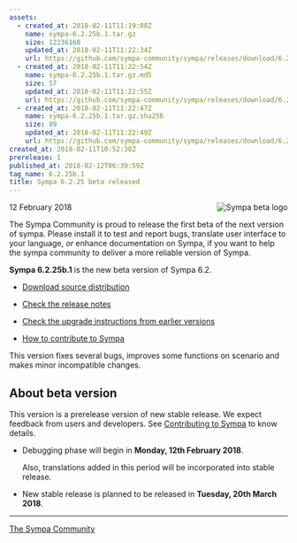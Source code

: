 ```yaml
---
assets:
  - created_at: 2018-02-11T11:19:08Z
    name: sympa-6.2.25b.1.tar.gz
    size: 12236168
    updated_at: 2018-02-11T11:22:34Z
    url: https://github.com/sympa-community/sympa/releases/download/6.2.25b.1/sympa-6.2.25b.1.tar.gz
  - created_at: 2018-02-11T11:22:54Z
    name: sympa-6.2.25b.1.tar.gz.md5
    size: 57
    updated_at: 2018-02-11T11:22:55Z
    url: https://github.com/sympa-community/sympa/releases/download/6.2.25b.1/sympa-6.2.25b.1.tar.gz.md5
  - created_at: 2018-02-11T11:22:47Z
    name: sympa-6.2.25b.1.tar.gz.sha256
    size: 89
    updated_at: 2018-02-11T11:22:49Z
    url: https://github.com/sympa-community/sympa/releases/download/6.2.25b.1/sympa-6.2.25b.1.tar.gz.sha256
created_at: 2018-02-11T10:52:38Z
prerelease: 1
published_at: 2018-02-12T06:39:59Z
tag_name: 6.2.25b.1
title: Sympa 6.2.25 beta released
---
```


<img align="right" src="https://assets.sympa.community/logos/sympa_beta.png" title="Sympa beta logo"/> 12 February 2018

The Sympa Community is proud to release the first beta of the next version of sympa. Please install it to test and report bugs, translate user interface to your language, _or_ enhance documentation on Sympa, if you want to help the sympa community to deliver a more reliable version of Sympa.

**Sympa 6.2.25b.1** is the new beta version of Sympa 6.2.

  - [Download source distribution](https://github.com/sympa-community/sympa/releases/download/6.2.25b.1/sympa-6.2.25b.1.tar.gz)

  - [Check the release notes](https://github.com/sympa-community/sympa/blob/6.2.25b.1/NEWS.md)

  - [Check the upgrade instructions from earlier versions](https://www.sympa.org/faq/upgrade-to-v6.2)

  - [How to contribute to Sympa](https://github.com/sympa-community/sympa/blob/6.2.25b.1/CONTRIBUTING.md)

This version fixes several bugs, improves some functions on scenario and makes minor incompatible changes.

About beta version
---------------------

This version is a prerelease version of new stable release.  We expect feedback from users and developers.  See [Contributing to Sympa](https://github.com/sympa-community/sympa/blob/6.2.25b.1/CONTRIBUTING.md) to know details.

  - Debugging phase will begin in **Monday, 12th February 2018**.

    Also, translations added in this period will be incorporated into stable release. 

  - New stable release is planned to be released in **Tuesday, 20th March 2018**.

----
[The Sympa Community](https://github.com/sympa-community)
